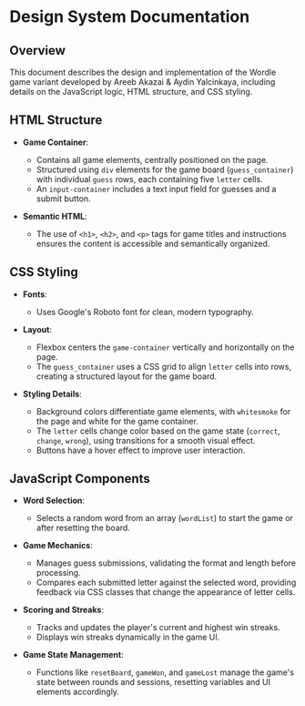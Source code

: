 # Design System Documentation

## Overview
This document describes the design and implementation of the Wordle game variant developed by Areeb Akazai & Aydin Yalcinkaya, including details on the JavaScript logic, HTML structure, and CSS styling.

## HTML Structure
- **Game Container**:
  - Contains all game elements, centrally positioned on the page.
  - Structured using `div` elements for the game board (`guess_container`) with individual `guess` rows, each containing five `letter` cells.
  - An `input-container` includes a text input field for guesses and a submit button.

- **Semantic HTML**:
  - The use of `<h1>`, `<h2>`, and `<p>` tags for game titles and instructions ensures the content is accessible and semantically organized.

## CSS Styling
- **Fonts**:
  - Uses Google's Roboto font for clean, modern typography.
  
- **Layout**:
  - Flexbox centers the `game-container` vertically and horizontally on the page.
  - The `guess_container` uses a CSS grid to align `letter` cells into rows, creating a structured layout for the game board.

- **Styling Details**:
  - Background colors differentiate game elements, with `whitesmoke` for the page and white for the game container.
  - The `letter` cells change color based on the game state (`correct`, `change`, `wrong`), using transitions for a smooth visual effect.
  - Buttons have a hover effect to improve user interaction.

## JavaScript Components
- **Word Selection**:
  - Selects a random word from an array (`wordList`) to start the game or after resetting the board.

- **Game Mechanics**:
  - Manages guess submissions, validating the format and length before processing.
  - Compares each submitted letter against the selected word, providing feedback via CSS classes that change the appearance of letter cells.

- **Scoring and Streaks**:
  - Tracks and updates the player's current and highest win streaks.
  - Displays win streaks dynamically in the game UI.

- **Game State Management**:
  - Functions like `resetBoard`, `gameWon`, and `gameLost` manage the game's state between rounds and sessions, resetting variables and UI elements accordingly.
